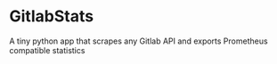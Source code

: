 # GitlabStats
A tiny python app that scrapes any Gitlab API and exports Prometheus compatible statistics 

